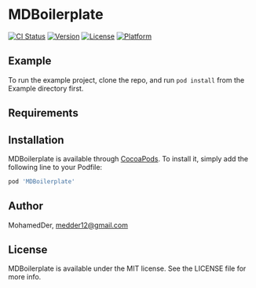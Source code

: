# MDBoilerplate

[![CI Status](https://img.shields.io/travis/MohamedDer/MDBoilerplate.svg?style=flat)](https://travis-ci.org/MohamedDer/MDBoilerplate)
[![Version](https://img.shields.io/cocoapods/v/MDBoilerplate.svg?style=flat)](https://cocoapods.org/pods/MDBoilerplate)
[![License](https://img.shields.io/cocoapods/l/MDBoilerplate.svg?style=flat)](https://cocoapods.org/pods/MDBoilerplate)
[![Platform](https://img.shields.io/cocoapods/p/MDBoilerplate.svg?style=flat)](https://cocoapods.org/pods/MDBoilerplate)

## Example

To run the example project, clone the repo, and run `pod install` from the Example directory first.

## Requirements

## Installation

MDBoilerplate is available through [CocoaPods](https://cocoapods.org). To install
it, simply add the following line to your Podfile:

```ruby
pod 'MDBoilerplate'
```

## Author

MohamedDer, medder12@gmail.com

## License

MDBoilerplate is available under the MIT license. See the LICENSE file for more info.
